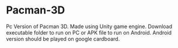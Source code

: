 # Pacman-3D
Pc Version of Pacman 3D. Made using Unity game engine. Download executable folder to run on PC or APK file to run on Android. Android version should be played on google cardboard.
